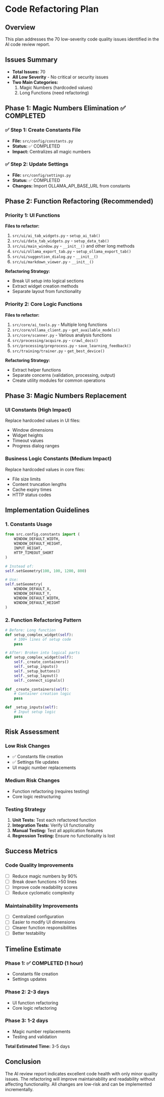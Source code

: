 # Code Refactoring Plan

## Overview
This plan addresses the 70 low-severity code quality issues identified in the AI code review report.

## Issues Summary
- **Total Issues:** 70
- **All Low Severity** - No critical or security issues
- **Two Main Categories:**
  1. Magic Numbers (hardcoded values)
  2. Long Functions (need refactoring)

## Phase 1: Magic Numbers Elimination ✅ COMPLETED

### ✅ Step 1: Create Constants File
- **File:** `src/config/constants.py`
- **Status:** ✅ COMPLETED
- **Impact:** Centralizes all magic numbers

### ✅ Step 2: Update Settings
- **File:** `src/config/settings.py`
- **Status:** ✅ COMPLETED
- **Changes:** Import OLLAMA_API_BASE_URL from constants

## Phase 2: Function Refactoring (Recommended)

### Priority 1: UI Functions
**Files to refactor:**
1. `src/ui/ai_tab_widgets.py` - `setup_ai_tab()`
2. `src/ui/data_tab_widgets.py` - `setup_data_tab()`
3. `src/ui/main_window.py` - `__init__()` and other long methods
4. `src/ui/ollama_export_tab.py` - `setup_ollama_export_tab()`
5. `src/ui/suggestion_dialog.py` - `__init__()`
6. `src/ui/markdown_viewer.py` - `__init__()`

**Refactoring Strategy:**
- Break UI setup into logical sections
- Extract widget creation methods
- Separate layout from functionality

### Priority 2: Core Logic Functions
**Files to refactor:**
1. `src/core/ai_tools.py` - Multiple long functions
2. `src/core/ollama_client.py` - `get_available_models()`
3. `src/core/scanner.py` - Various analysis functions
4. `src/processing/acquire.py` - `crawl_docs()`
5. `src/processing/preprocess.py` - `save_learning_feedback()`
6. `src/training/trainer.py` - `get_best_device()`

**Refactoring Strategy:**
- Extract helper functions
- Separate concerns (validation, processing, output)
- Create utility modules for common operations

## Phase 3: Magic Numbers Replacement

### UI Constants (High Impact)
Replace hardcoded values in UI files:
- Window dimensions
- Widget heights
- Timeout values
- Progress dialog ranges

### Business Logic Constants (Medium Impact)
Replace hardcoded values in core files:
- File size limits
- Content truncation lengths
- Cache expiry times
- HTTP status codes

## Implementation Guidelines

### 1. Constants Usage
```python
from src.config.constants import (
    WINDOW_DEFAULT_WIDTH, 
    WINDOW_DEFAULT_HEIGHT,
    INPUT_HEIGHT,
    HTTP_TIMEOUT_SHORT
)

# Instead of:
self.setGeometry(100, 100, 1200, 800)

# Use:
self.setGeometry(
    WINDOW_DEFAULT_X, 
    WINDOW_DEFAULT_Y, 
    WINDOW_DEFAULT_WIDTH, 
    WINDOW_DEFAULT_HEIGHT
)
```

### 2. Function Refactoring Pattern
```python
# Before: Long function
def setup_complex_widget(self):
    # 100+ lines of setup code
    pass

# After: Broken into logical parts
def setup_complex_widget(self):
    self._create_containers()
    self._setup_inputs()
    self._setup_buttons()
    self._setup_layout()
    self._connect_signals()

def _create_containers(self):
    # Container creation logic
    pass

def _setup_inputs(self):
    # Input setup logic
    pass
```

## Risk Assessment

### Low Risk Changes
- ✅ Constants file creation
- ✅ Settings file updates
- UI magic number replacements

### Medium Risk Changes
- Function refactoring (requires testing)
- Core logic restructuring

### Testing Strategy
1. **Unit Tests:** Test each refactored function
2. **Integration Tests:** Verify UI functionality
3. **Manual Testing:** Test all application features
4. **Regression Testing:** Ensure no functionality is lost

## Success Metrics

### Code Quality Improvements
- [ ] Reduce magic numbers by 90%
- [ ] Break down functions >50 lines
- [ ] Improve code readability scores
- [ ] Reduce cyclomatic complexity

### Maintainability Improvements
- [ ] Centralized configuration
- [ ] Easier to modify UI dimensions
- [ ] Clearer function responsibilities
- [ ] Better testability

## Timeline Estimate

### Phase 1: ✅ COMPLETED (1 hour)
- Constants file creation
- Settings updates

### Phase 2: 2-3 days
- UI function refactoring
- Core logic refactoring

### Phase 3: 1-2 days
- Magic number replacements
- Testing and validation

**Total Estimated Time:** 3-5 days

## Conclusion

The AI review report indicates excellent code health with only minor quality issues. The refactoring will improve maintainability and readability without affecting functionality. All changes are low-risk and can be implemented incrementally. 